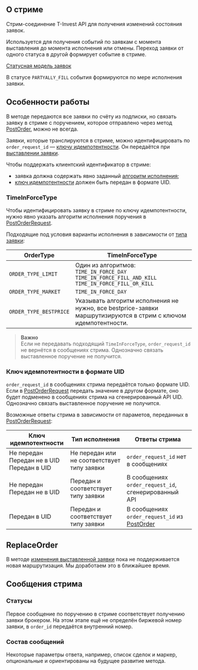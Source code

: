 ## О стриме

Стрим-соединение T-Invest API для получения изменений состояния заявок.

Используется для получения событий по заявкам с момента выставления до момента исполнения или отмены. 
Переход заявки от одного статуса в другой формирует событие в стриме.

[Статусная модель заявок](/investAPI/head-orders/#_2) 

В статусе `PARTYALLY_FILL` события формируются по мере исполнения заявки.

## Особенности работы

В методе передаются все заявки по счёту из подписки, но связать заявку в стриме с поручением, которое отправлено через метод [PostOrder](/investAPI/orders/#postorder), можно не всегда.

Заявки, которые транслируются в стриме, можно идентифицировать по `order_request_id` — [ключу идемпотентности](/investAPI/head-orders/#_6). Он передаётся при [выставлении заявки](/investAPI/orders/#postorder).

Чтобы поддержать клиентский идентификатор в стриме:

- заявка должна содержать явно заданный [алгоритм исполнения](/investAPI/orders/#timeinforcetype);
- [ключ идемпотентности](/investAPI/faq_orders/#order_id-postorder_1) должен быть передан в формате UID.

### TimeInForceType

Чтобы идентифицировать заявку в стриме по ключу идемпотентности, нужно явно указать алгоритм исполнения поручения в [PostOrderRequest](/investAPI/orders/#postorderrequest).

Подходящие под условия варианты исполнения в зависимости от [типа заявки](/investAPI/orders/#ordertype):

| OrderType | TimeInForceType |
| ----- | ---- |
| `ORDER_TYPE_LIMIT`     |  Один из алгоритмов: </br> `TIME_IN_FORCE_DAY` </br> `TIME_IN_FORCE_FILL_AND_KILL` </br> `TIME_IN_FORCE_FILL_OR_KILL` </br>|
| `ORDER_TYPE_MARKET`    |  `TIME_IN_FORCE_DAY` |
| `ORDER_TYPE_BESTPRICE` | Указывать алгоритм исполнения не нужно, все bestprice-заявки маршрутизируются в стрим с ключом идемпотентности. |


>**Важно**<br>
>Если не передавать подходящий `TimeInForceType`, `order_request_id` не вернётся в сообщениях стрима. Однозначно связать выставленное поручение не получится.

### Ключ идемпотентности в формате UID

`order_request_id` в сообщениях стрима передаётся только формате UID. Если в [PostOrderRequest](/investAPI/orders/#postorderrequest) передать значение в другом формате, оно будет подменено в сообщениях стрима на сгенерированный API UID. Однозначно связать выставленное поручение не получится.

Возможные ответы стрима в зависимости от параметов, переданных в [PostOrderRequest](/investAPI/orders/#postorderrequest):

|Ключ идемпотентности| Тип исполнения|Ответы стрима|
|-|-|-|
|Не передан</br> Передан не в UID</br> Передан в UID|Не передан или не соответствует типу заявки|`order_request_id` нет в сообщениях|
|Не передан</br> Передан не в UID|Передан и соответствует типу заявки|В сообщениях `order_request_id`, сгенерированный API|
|Передан в UID|Передан и соответствует типу заявки|В сообщениях `order_request_id` из [PostOrder](/investAPI/orders/#postorder)|

## ReplaceOrder

В методе [изменения выставленной заявки](/investAPI/orders/#replaceorderrequest) пока не поддерживается новая маршрутизация. Мы доработаем это в ближайшее время.

## Сообщения стрима

### Статусы

Первое сообщение по поручению в стриме соответствует получению заявки брокером. На этом этапе ещё не определён биржевой номер заявки, в `order_id` передаётся внутренний номер.

### Состав сообщений

Некоторые параметры ответа, например, список сделок и маркер, опциональные и ориентированы на будущее развитие метода.
